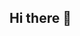 ## Hi there 👋

<!--
**Emmanuel01oss/Emmanuel01oss** is a ✨ _special_ ✨ repository because its `README.md` (this file) appears on your GitHub profile.

Here are some ideas to get you started:

- 🔭 I’m currently working on ...
- 🌱 I’m currently learning ...computer programming.  
- 👯 Currently learning...JavaScript 
- 🤔 I’m looking for help with ...
- 💬 Ask me about ...programming and computers 
- 📫 How to reach me: ...0743 792154 or emmanuelndegwa01@gmail.com 
- 😄 Pronouns: ...
- ⚡ Fun fact: ...
-->
